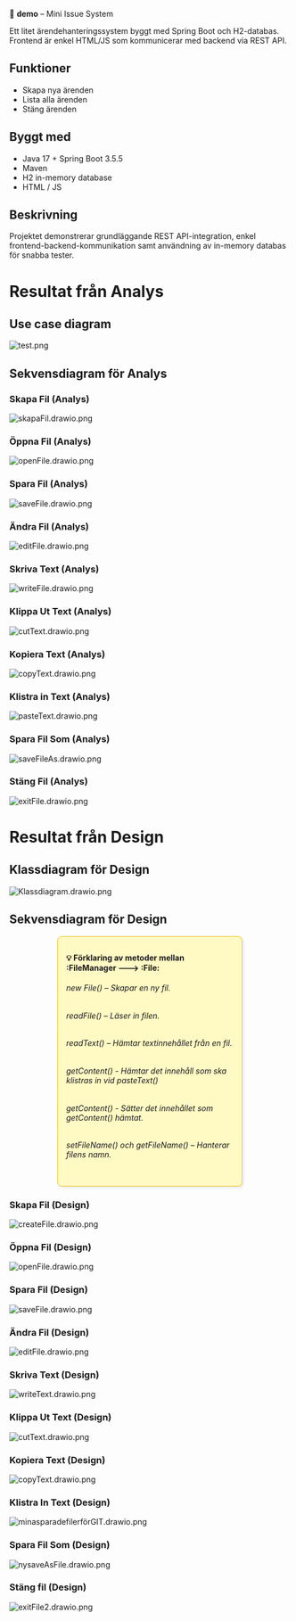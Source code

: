 


📁 **demo** – Mini Issue System

Ett litet ärendehanteringssystem byggt med Spring Boot och H2-databas. Frontend är enkel HTML/JS som kommunicerar med backend via REST API.

## Funktioner
- Skapa nya ärenden
- Lista alla ärenden
- Stäng ärenden

## Byggt med
- Java 17 + Spring Boot 3.5.5
- Maven
- H2 in-memory database
- HTML / JS

## Beskrivning
Projektet demonstrerar grundläggande REST API-integration, enkel frontend-backend-kommunikation samt användning av in-memory databas för snabba tester.


# Resultat från Analys
## Use case diagram
![test.png](https://github.com/tildeelarsson/2024-isgc08-larsson/blob/main/analys/test.png)

## Sekvensdiagram för Analys
### Skapa Fil (Analys)
![skapaFil.drawio.png](https://github.com/tildeelarsson/2024-isgc08-larsson/blob/main/analys/skapaFil.drawio.png)
### Öppna Fil (Analys)
![openFile.drawio.png](https://github.com/tildeelarsson/2024-isgc08-larsson/blob/main/analys/openFile.drawio.png)
### Spara Fil (Analys)
![saveFile.drawio.png](https://github.com/tildeelarsson/2024-isgc08-larsson/blob/main/analys/saveFile.drawio.png)
### Ändra Fil (Analys)
![editFile.drawio.png](https://github.com/tildeelarsson/2024-isgc08-larsson/blob/main/analys/editFile.drawio.png)
### Skriva Text (Analys)
![writeFile.drawio.png](https://github.com/tildeelarsson/2024-isgc08-larsson/blob/main/analys/writeText.drawio.png)
### Klippa Ut Text (Analys)
![cutText.drawio.png](https://github.com/tildeelarsson/2024-isgc08-larsson/blob/main/analys/cutText.drawio.png)
### Kopiera Text (Analys)
![copyText.drawio.png](https://github.com/tildeelarsson/2024-isgc08-larsson/blob/main/analys/copyText.drawio.png)
### Klistra in Text (Analys)
![pasteText.drawio.png](https://github.com/tildeelarsson/2024-isgc08-larsson/blob/main/analys/pasteText.drawio.png)
### Spara Fil Som (Analys)
![saveFileAs.drawio.png](https://github.com/tildeelarsson/2024-isgc08-larsson/blob/main/analys/saveFileAs.drawio.png)
### Stäng Fil (Analys)
![exitFile.drawio.png](https://github.com/tildeelarsson/2024-isgc08-larsson/blob/main/analys/exitFile.drawio.png)

# Resultat från Design
## Klassdiagram för Design
![Klassdiagram.drawio.png](https://github.com/tildeelarsson/2024-isgc08-larsson/blob/main/design/Klassdiagram.drawio.png)
  
## Sekvensdiagram för Design
<div style="border: 1px solid #f2c411; background-color: #fff9c4; padding: 15px; border-radius: 8px; font-size: 14px; width: fit-content; max-width: 300px; margin: 10px auto; box-shadow: 2px 2px 5px rgba(0, 0, 0, 0.1);">

**💡 Förklaring av metoder mellan :FileManager ---> :File:** 
###### new File() – Skapar en ny fil. 
###### readFile() – Läser in filen.
###### readText() – Hämtar textinnehållet från en fil.
###### getContent() - Hämtar det innehåll som ska klistras in vid pasteText()
###### getContent() - Sätter det innehållet som getContent() hämtat.
###### setFileName() och getFileName() – Hanterar filens namn.

</div>


### Skapa Fil (Design)
![createFile.drawio.png](https://github.com/tildeelarsson/2024-isgc08-larsson/blob/main/design/createFile.drawio.png)
### Öppna Fil (Design)
![openFile.drawio.png](https://github.com/tildeelarsson/2024-isgc08-larsson/blob/main/design/openFile.drawio.png)
### Spara Fil (Design)
![saveFile.drawio.png](https://github.com/tildeelarsson/2024-isgc08-larsson/blob/main/design/saveFile.drawio.png)
### Ändra Fil (Design)
![editFile.drawio.png](https://github.com/tildeelarsson/2024-isgc08-larsson/blob/main/design/editFile.drawio.png)
### Skriva Text (Design)
![writeText.drawio.png](https://github.com/tildeelarsson/2024-isgc08-larsson/blob/main/design/writeText.drawio.png)
### Klippa Ut Text (Design)
![cutText.drawio.png](https://github.com/tildeelarsson/2024-isgc08-larsson/blob/main/design/cutText.drawio.png)
### Kopiera Text (Design)
![copyText.drawio.png](https://github.com/tildeelarsson/2024-isgc08-larsson/blob/main/design/copyText.drawio.png)
### Klistra In Text (Design)
![minasparadefilerförGIT.drawio.png](https://github.com/tildeelarsson/2024-isgc08-larsson/blob/main/design/mina%20sparade%20filer%20för%20GIT.drawio.png)
### Spara Fil Som (Design)
![nysaveAsFile.drawio.png](https://github.com/tildeelarsson/2024-isgc08-larsson/blob/main/design/nySaveAsFile.drawio.png)
### Stäng fil (Design)
![exitFile2.drawio.png](https://github.com/tildeelarsson/2024-isgc08-larsson/blob/main/design/exitFile2.drawio.png)

